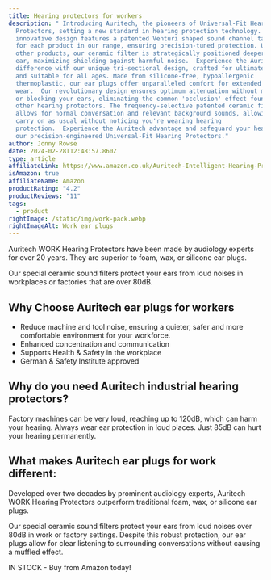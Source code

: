```yaml
---
title: Hearing protectors for workers
description: " Introducing Auritech, the pioneers of Universal-Fit Hearing
  Protectors, setting a new standard in hearing protection technology. Our
  innovative design features a patented Venturi shaped sound channel tailored
  for each product in our range, ensuring precision-tuned protection. Unlike
  other products, our ceramic filter is strategically positioned deeper in your
  ear, maximizing shielding against harmful noise.  Experience the Auritech
  difference with our unique tri-sectional design, crafted for ultimate comfort
  and suitable for all ages. Made from silicone-free, hypoallergenic
  thermoplastic, our ear plugs offer unparalleled comfort for extended
  wear.  Our revolutionary design ensures optimum attenuation without muffling
  or blocking your ears, eliminating the common 'occlusion' effect found in
  other hearing protectors. The frequency-selective patented ceramic filter
  allows for normal conversation and relevant background sounds, allowing you to
  carry on as usual without noticing you're wearing hearing
  protection.  Experience the Auritech advantage and safeguard your hearing with
  our precision-engineered Universal-Fit Hearing Protectors."
author: Jonny Rowse
date: 2024-02-28T12:48:57.860Z
type: article
affiliateLink: https://www.amazon.co.uk/Auritech-Intelligent-Hearing-Protection-Environments/dp/B06XHKKGHB?maas=maas_adg_5EC43EE113062B5397551B39C7E07525_afap_abs&ref_=aa_maas&tag=maas
isAmazon: true
affiliateName: Amazon
productRating: "4.2"
productReviews: "11"
tags:
  - product
rightImage: /static/img/work-pack.webp
rightImageAlt: Work ear plugs
---
```

Auritech WORK Hearing Protectors have been made by audiology experts for over 20 years. They are superior to foam, wax, or silicone ear plugs.

Our special ceramic sound filters protect your ears from loud noises in workplaces or factories that are over 80dB.

## Why Choose Auritech ear plugs for workers

* Reduce machine and tool noise, ensuring a quieter, safer and more comfortable environment for your workforce.
* Enhanced concentration and communication
* Supports Health & Safety in the workplace
* German & Safety Institute approved

## Why do you need Auritech industrial hearing protectors?

Factory machines can be very loud, reaching up to 120dB, which can harm your hearing. Always wear ear protection in loud places. Just 85dB can hurt your hearing permanently.

## What makes Auritech ear plugs for work different:

Developed over two decades by prominent audiology experts, Auritech WORK Hearing Protectors outperform traditional foam, wax, or silicone ear plugs.

Our special ceramic sound filters protect your ears from loud noises over 80dB in work or factory settings. Despite this robust protection, our ear plugs allow for clear listening to surrounding conversations without causing a muffled effect.

IN STOCK - Buy from Amazon today!
